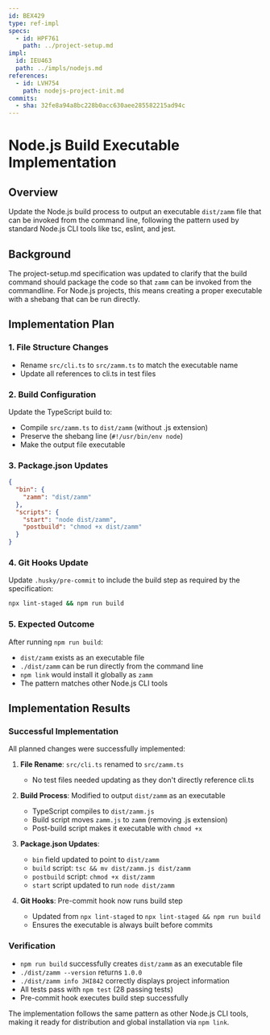 ```yaml
---
id: BEX429
type: ref-impl
specs:
  - id: HPF761
    path: ../project-setup.md
impl:
  id: IEU463
  path: ../impls/nodejs.md
references:
  - id: LVH754
    path: nodejs-project-init.md
commits:
  - sha: 32fe8a94a8bc228b0acc630aee285582215ad94c
---
```


# Node.js Build Executable Implementation

## Overview

Update the Node.js build process to output an executable `dist/zamm` file that can be invoked from the command line, following the pattern used by standard Node.js CLI tools like tsc, eslint, and jest.

## Background

The project-setup.md specification was updated to clarify that the build command should package the code so that `zamm` can be invoked from the commandline. For Node.js projects, this means creating a proper executable with a shebang that can be run directly.

## Implementation Plan

### 1. File Structure Changes

- Rename `src/cli.ts` to `src/zamm.ts` to match the executable name
- Update all references to cli.ts in test files

### 2. Build Configuration

Update the TypeScript build to:

- Compile `src/zamm.ts` to `dist/zamm` (without .js extension)
- Preserve the shebang line (`#!/usr/bin/env node`)
- Make the output file executable

### 3. Package.json Updates

```json
{
  "bin": {
    "zamm": "dist/zamm"
  },
  "scripts": {
    "start": "node dist/zamm",
    "postbuild": "chmod +x dist/zamm"
  }
}
```

### 4. Git Hooks Update

Update `.husky/pre-commit` to include the build step as required by the specification:

```bash
npx lint-staged && npm run build
```

### 5. Expected Outcome

After running `npm run build`:

- `dist/zamm` exists as an executable file
- `./dist/zamm` can be run directly from the command line
- `npm link` would install it globally as `zamm`
- The pattern matches other Node.js CLI tools

## Implementation Results

### Successful Implementation

All planned changes were successfully implemented:

1. **File Rename**: `src/cli.ts` renamed to `src/zamm.ts`
   - No test files needed updating as they don't directly reference cli.ts

2. **Build Process**: Modified to output `dist/zamm` as an executable
   - TypeScript compiles to `dist/zamm.js`
   - Build script moves `zamm.js` to `zamm` (removing .js extension)
   - Post-build script makes it executable with `chmod +x`

3. **Package.json Updates**:
   - `bin` field updated to point to `dist/zamm`
   - `build` script: `tsc && mv dist/zamm.js dist/zamm`
   - `postbuild` script: `chmod +x dist/zamm`
   - `start` script updated to run `node dist/zamm`

4. **Git Hooks**: Pre-commit hook now runs build step
   - Updated from `npx lint-staged` to `npx lint-staged && npm run build`
   - Ensures the executable is always built before commits

### Verification

- `npm run build` successfully creates `dist/zamm` as an executable file
- `./dist/zamm --version` returns `1.0.0`
- `./dist/zamm info JHI842` correctly displays project information
- All tests pass with `npm test` (28 passing tests)
- Pre-commit hook executes build step successfully

The implementation follows the same pattern as other Node.js CLI tools, making it ready for distribution and global installation via `npm link`.
